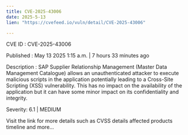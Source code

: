 ```yaml
---
title: CVE-2025-43006
date: 2025-5-13
lien: "https://cvefeed.io/vuln/detail/CVE-2025-43006"

---
```


CVE ID : CVE-2025-43006

Published :  May 13
2025
1:15 a.m. | 7 hours
33 minutes ago

Description : SAP Supplier Relationship Management (Master Data Management Catalogue) allows an unauthenticated attacker to execute malicious scripts in the application
potentially leading to a Cross-Site Scripting (XSS) vulnerability. This has no impact on the availability of the application
but it can have some minor impact on its confidentiality and integrity.

Severity: 6.1 | MEDIUM

Visit the link for more details
such as CVSS details
affected products
timeline
and more...
